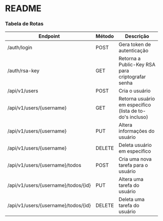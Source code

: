 # README

### Tabela de Rotas

| Endpoint                            	| Método 	| Descrição                                                	|
|-------------------------------------	|--------	|----------------------------------------------------------	|
| /auth/login                         	| POST   	| Gera token de autenticação                               	|
| /auth/rsa-key                       	| GET    	| Retorna a Public-Key RSA para criptografar senha         	|
| /api/v1/users                       	| POST   	| Cria o usuário                                           	|
| /api/v1/users/{username}            	| GET    	| Retorna usuário em especifico (lista de to-do's incluso) 	|
| /api/v1/users/{username}            	| PUT    	| Altera informações do usuário                            	|
| /api/v1/users/{username}            	| DELETE 	| Deleta usuário em especifico                             	|
| /api/v1/users/{username}/todos      	| POST   	| Cria uma nova tarefa para o usuário                      	|
| /api/v1/users/{username}/todos/{id} 	| PUT    	| Altera uma tarefa do usuário                             	|
| /api/v1/users/{username}/todos/{id} 	| DELETE 	| Deleta uma tarefa do usuário                             	|